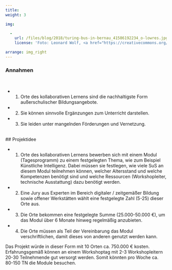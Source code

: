 ```yaml
---
title: 
weight: 3

img:

  -
    url: /files/blog/2018/turing-bus-in-bernau_41586192234_o-lowres.jpg
    license: 'Foto: Leonard Wolf, <a href="https://creativecommons.org/licenses/by/4.0/">CC BY 4.0</a> Turing-Bus'

arrange: img_right
---
```


### Annahmen 
<br>

* 1. Orte des kollaborativen Lernens sind die nachhaltigste Form außerschulischer Bildungsangebote.
* 2. Sie können sinnvolle Ergänzungen zum Unterricht darstellen.
* 3. Sie leiden unter mangelnden Förderungen und Vernetzung.

<br>
## Projektidee

* 1. Orte des kollaborativen Lernens bewerben sich mit einem Modul (Tagesprogramm) zu einem festgelegten Thema, wie zum Beispiel Künstliche Intelligenz. Dabei müssen sie festlegen, wie viele SuS an diesem Modul teilnehmen können, welcher Altersstand und welche Kompetenzen benötigt sind und welche Ressourcen (Workshopleiter, technische Ausstattung) dazu benötigt werden.
* 2. Eine Jury aus Experten im Bereich digitaler / zeitgemäßer Bildung sowie offener Werkstätten wählt eine festgelegte Zahl (5-25) dieser Orte aus.
* 3. Die Orte bekommen eine festgelegte Summe (25.000-50.000 €), um das Modul über 6 Monate hinweg regelmäßig anzubieten.
* 4. Die Orte müssen als Teil der Vereinbarung das Modul verschriftlichen, damit dieses von anderen genutzt werden kann.

Das Projekt würde in dieser Form mit 10 Orten ca. 750.000 € kosten. Erfahrungsgemäß können an einem Workshoptag mit 2-3 Workshopleitern 20-30 Teilnehmende gut versorgt werden. Somit könnten pro Woche ca. 80-150 TN die Module besuchen.      